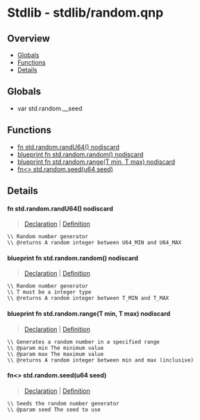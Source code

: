
# Stdlib - stdlib/random.qnp

## Overview
 - [Globals](#globals)
 - [Functions](#functions)
 - [Details](#details)


## Globals
 - var<u64> std.random.__seed

## Functions
 - [fn<u64> std.random.randU64() nodiscard](#ref_0745863634a44a563d788c8d0af0b88c)
 - [blueprint fn<T> std.random.random() nodiscard](#ref_eb3936d333d1565fcb75b95f434f1db1)
 - [blueprint fn<T> std.random.range(T min, T max) nodiscard](#ref_8571a97c8097003c5f0816c2718a92c9)
 - [fn<> std.random.seed(u64 seed)](#ref_412555faec8930093b0f87cffffdfdaa)

## Details
#### <a id="ref_0745863634a44a563d788c8d0af0b88c"/>fn<u64> std.random.randU64() nodiscard
> [Declaration](/stdlib/random.qnp?plain=1#L12) | [Definition](/stdlib/random.qnp?plain=1#L36)
```qinp
\\ Random number generator
\\ @returns A random integer between U64_MIN and U64_MAX
```
#### <a id="ref_eb3936d333d1565fcb75b95f434f1db1"/>blueprint fn<T> std.random.random() nodiscard
> [Declaration](/stdlib/random.qnp?plain=1#L17) | [Definition](/stdlib/random.qnp?plain=1#L39)
```qinp
\\ Random number generator
\\ T must be a integer type
\\ @returns A random integer between T_MIN and T_MAX
```
#### <a id="ref_8571a97c8097003c5f0816c2718a92c9"/>blueprint fn<T> std.random.range(T min, T max) nodiscard
> [Declaration](/stdlib/random.qnp?plain=1#L23) | [Definition](/stdlib/random.qnp?plain=1#L43)
```qinp
\\ Generates a random number in a specified range
\\ @param min The minimum value
\\ @param max The maximum value
\\ @returns A random integer between min and max (inclusive)
```
#### <a id="ref_412555faec8930093b0f87cffffdfdaa"/>fn<> std.random.seed(u64 seed)
> [Declaration](/stdlib/random.qnp?plain=1#L8) | [Definition](/stdlib/random.qnp?plain=1#L33)
```qinp
\\ Seeds the random number generator
\\ @param seed The seed to use
```

